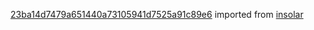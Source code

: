[23ba14d7479a651440a73105941d7525a91c89e6](https://github.com/insolar/insolar/commit/23ba14d7479a651440a73105941d7525a91c89e6) imported from [insolar](https://github.com/insolar/insolar)
